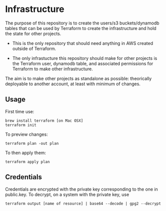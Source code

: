 Infrastructure
==============

The purpose of this repository is to create the users/s3 buckets/dynamodb tables that can be used by Terraform to create the infrastructure and hold the state for other projects.

- This is the only repository that should need anything in AWS created outside of Terraform.

- The only infrastucture this repository should make for other projects is the Terraform user, dynamodb table, and associated permissions for Terraform to make other infrastructure.

The aim is to make other projects as standalone as possible: theorically deployable to another account, at least with minimum of changes.


Usage
-----

First time use:

    brew install terraform [on Mac OSX]
    terraform init

To preview changes:

    terraform plan -out plan

To then apply them:

    terraform apply plan

Credentials
-----------

Credentials are encrypted with the private key corresponding to the one in public.key. To decrypt, on a system with the private key, use

    terraform output [name of resource] | base64 --decode | gpg2 --decrypt
